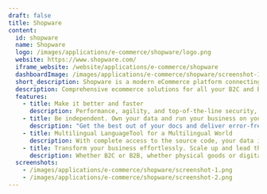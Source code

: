 ```yaml
---
draft: false
title: Shopware
content:
  id: shopware
  name: Shopware
  logo: /images/applications/e-commerce/shopware/logo.png
  website: https://www.shopware.com/
  iframe_website: /website/applications/e-commerce/shopware
  dashboardImage: /images/applications/e-commerce/shopware/screenshot-1.png
  short_description: Shopware is a modern eCommerce platform connecting enterprise-level capabilities with flexibility
  description: Comprehensive ecommerce solutions for all your B2C and B2B needs. Powered by the leading open commerce platform. Elevate your business with maximum flexibility, full scalability, and expert support every step of the way
  features:
    - title: Make it better and faster
      description: Performance, agility, and top-of-the-line security, fused into one powerful ecommerce software. Whether you’re the biggest global business player or on your way to becoming one – with Shopware you have everything you need to grow steadfast in a fast-paced world.
    - title: Be independent. Own your data and run your business on your terms
      description: "Get the best out of your docs and deliver error-free results. No matter whether you're working on a dissertation, an essay, or a book, or you just want to note down something."
    - title: Multilingual LanguageTool for a Multilingual World
      description: With complete access to the source code, your data is truly yours. No lock-ins, no compromises, no limits. Your freedom to grow. Own your data, own your destiny. It’s as simple as that.
    - title: Transform your business effortlessly. Scale up and lead the way.
      description: Whether B2C or B2B, whether physical goods or digital products – customize and automate your business operations intuitively, across all business models, and without writing code.
  screenshots:
    - /images/applications/e-commerce/shopware/screenshot-1.png
    - /images/applications/e-commerce/shopware/screenshot-2.png
---
```


